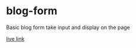 # blog-form

Basic blog form take input and display on the page

[live link](https://deepghuge36.github.io/blog-form/.)
